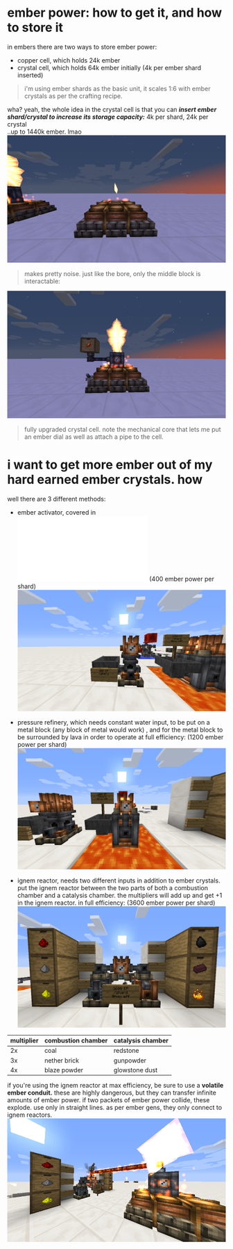 # ember power: how to get it, and how to store it
in embers there are two ways to store ember power:<br>
- copper cell, which holds 24k ember
- crystal cell, which holds 64k ember initially (4k per ember shard inserted)<br>
> i'm using ember shards as the basic unit, it scales 1:6 with ember crystals as per the crafting recipe.

wha? yeah, the whole idea in the crystal cell is that you can ***insert ember shard/crystal to increase its storage capacity:*** 4k per shard, 24k per crystal<br>
..up to 1440k ember. lmao<br>
![crystal cell when placed, unupgraded](https://raw.githubusercontent.com/oxyCabhru/embersGuide/master/images/unupgradedcrystalcell.png)<br>
> makes pretty noise. just like the bore, only the middle block is interactable:

![crystal cell fully upgraded with setup](https://raw.githubusercontent.com/oxyCabhru/embersGuide/master/images/crystalcell.png)<br>
> fully upgraded crystal cell. note the mechanical core that lets me put an ember dial as well as attach a pipe to the cell.

# i want to get more ember out of my hard earned ember crystals. how
well there are 3 different methods:<br>
- ember activator, covered in ![basics,](basics.md) (400 ember power per shard)<br>
![ember activator](https://raw.githubusercontent.com/oxyCabhru/embersGuide/master/images/emberactivatorr.png)

- pressure refinery, which needs constant water input, to be put on a metal block (any block of metal would work) , and for the metal block to be surrounded by lava in order to operate at full efficiency: (1200 ember power per shard)<br>
![pressure refinery full setup](https://raw.githubusercontent.com/oxyCabhru/embersGuide/master/images/pressurerefinery.png)

- ignem reactor, needs two different inputs in addition to ember crystals. put the ignem reactor between the two parts of both a combustion chamber and a catalysis chamber. the multipliers will add up and get +1 in the ignem reactor. in full efficiency: (3600 ember power per shard)<br>
![ignem reactor full setup](https://raw.githubusercontent.com/oxyCabhru/embersGuide/master/images/ignemreactor.png)<br>

| multiplier | combustion chamber | catalysis chamber |
| --- | --- | --- |
| 2x | coal | redstone |
| 3x | nether brick | gunpowder |
| 4x | blaze powder | glowstone dust |

if you're using the ignem reactor at max efficiency, be sure to use a **volatile ember conduit.** these are highly dangerous, but they can transfer infinite amounts of ember power. if two packets of ember power collide, these explode. use only in straight lines. as per ember gens, they only connect to ignem reactors.<br>
![ignem reactor in conjunction with volatile conduit into fully upgraded ember cell](https://raw.githubusercontent.com/oxyCabhru/embersGuide/master/images/ignemreactor%2Bvolatile.png)
